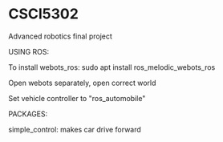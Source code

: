 # CSCI5302
Advanced robotics final project

USING ROS:

To install webots_ros: sudo apt install ros_melodic_webots_ros

Open webots separately, open correct world

Set vehicle controller to "ros_automobile"
 

PACKAGES:

simple_control: makes car drive forward

